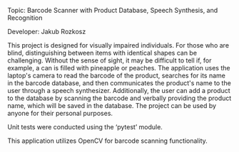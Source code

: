 Topic: Barcode Scanner with Product Database, Speech Synthesis, and Recognition

Developer: Jakub Rozkosz

This project is designed for visually impaired individuals. For those who are blind, distinguishing between items with identical shapes can be challenging. Without the sense of sight, it may be difficult to tell if, for example, a can is filled with pineapple or peaches. The application uses the laptop's camera to read the barcode of the product, searches for its name in the barcode database, and then communicates the product's name to the user through a speech synthesizer. Additionally, the user can add a product to the database by scanning the barcode and verbally providing the product name, which will be saved in the database. The project can be used by anyone for their personal purposes.

Unit tests were conducted using the ‘pytest’ module.

This application utilizes OpenCV for barcode scanning functionality.
